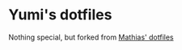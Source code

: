 # Yumi's dotfiles

Nothing special, but forked from [Mathias' dotfiles](https://github.com/mathiasbynens/dotfiles)
